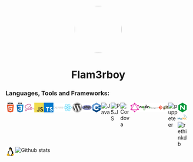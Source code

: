 <p align="center">
    <img style="border-radius: 100px" width="128" height="128" src="https://cdn.discordapp.com/avatars/311129357362135041/401edcbaa39365697dc0a01cb1d0b485.png?size=2048">
</p>
<h1 align="center">Flam3rboy</h1>

### Languages, Tools and Frameworks:

<p>
<img align="left" alt="HTML5" width="26px" src="https://raw.githubusercontent.com/github/explore/80688e429a7d4ef2fca1e82350fe8e3517d3494d/topics/html/html.png" />
<img align="left" alt="CSS3" width="26px" src="https://raw.githubusercontent.com/github/explore/80688e429a7d4ef2fca1e82350fe8e3517d3494d/topics/css/css.png" />
<img align="left" alt="Sass" width="26px" src="https://raw.githubusercontent.com/github/explore/80688e429a7d4ef2fca1e82350fe8e3517d3494d/topics/sass/sass.png" />
<img align="left" alt="JavaScript" width="26px" src="https://raw.githubusercontent.com/github/explore/80688e429a7d4ef2fca1e82350fe8e3517d3494d/topics/javascript/javascript.png" />
<img align="left" alt="TypeScript" width="26px" src="https://github.com/github/explore/blob/master/topics/typescript/typescript.png?raw=true" />
<img align="left" alt="Express.js" width="26px" src="https://github.com/github/explore/blob/master/topics/express/express.png?raw=true" />
<img align="left" alt="React" width="26px" src="https://raw.githubusercontent.com/github/explore/80688e429a7d4ef2fca1e82350fe8e3517d3494d/topics/react/react.png" />
<img align="left" alt="Wordpress" width="26px" src="https://github.com/github/explore/blob/master/topics/wordpress/wordpress.png?raw=true" />
<img align="left" alt="PHP" width="26px" src="https://github.com/github/explore/blob/master/topics/php/php.png?raw=true" />
<img align="left" alt="C++" width="26px" src="https://github.com/github/explore/blob/master/topics/cpp/cpp.png?raw=true" />
<img align="left" alt="Java" width="26px" src="https://icon-library.com/images/java-icon-images/java-icon-images-6.jpg" />
<img align="left" alt="P5.JS" width="26px" src="https://miro.medium.com/max/790/0*VBze2-2kX06fDv8A." />
<img align="left" alt="Cordova" width="26px" src="https://cordova.apache.org/static/img/cordova_bot.png" />

<img align="left" alt="GraphQL" width="26px" src="https://raw.githubusercontent.com/github/explore/80688e429a7d4ef2fca1e82350fe8e3517d3494d/topics/graphql/graphql.png" />
<img align="left" alt="Node.js" width="26px" src="https://raw.githubusercontent.com/devicons/devicon/master/icons/nodejs/nodejs-original-wordmark.svg" />
<img align="left" alt="MongoDB" width="26px" src="https://raw.githubusercontent.com/github/explore/80688e429a7d4ef2fca1e82350fe8e3517d3494d/topics/mongodb/mongodb.png" />
<img align="left" alt="Git" width="26px" src="https://raw.githubusercontent.com/github/explore/80688e429a7d4ef2fca1e82350fe8e3517d3494d/topics/git/git.png" />
</p>

<p>
<img align="left" alt="puppeteer" width="26px" src="https://www.vectorlogo.zone/logos/pptrdev/pptrdev-official.svg"  />
<img align="left" alt="nginx" width="26px" src="https://raw.githubusercontent.com/devicons/devicon/master/icons/nginx/nginx-original.svg"  />
<img align="left" alt="mysql" width="26px" src="https://raw.githubusercontent.com/devicons/devicon/master/icons/mysql/mysql-original-wordmark.svg"  />
<img align="left" alt="rethinkdb" width="26px" src="https://landscape.cncf.io/logos/rethink-db.svg"  />
<img align="left" alt="Linux" width="26px" src="https://github.com/github/explore/blob/master/topics/linux/linux.png?raw=true" />
</p>

<br />
<br />
<br />
<br />

![Github stats](https://github-readme-stats.vercel.app/api?username=flam3rboy&count_private=true&show_icons=true&include_all_commits=true)


